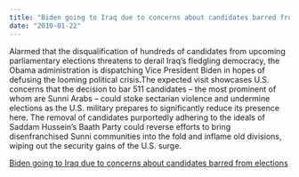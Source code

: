 ```yaml
---
title: "Biden going to Iraq due to concerns about candidates barred from elections"
date: "2010-01-22"
---
```


Alarmed that the disqualification of hundreds of candidates from upcoming parliamentary elections threatens to derail Iraq’s fledgling democracy, the Obama administration is dispatching Vice President Biden in hopes of defusing the looming political crisis.The expected visit showcases U.S. concerns that the decision to bar 511 candidates – the most prominent of whom are Sunni Arabs – could stoke sectarian violence and undermine elections as the U.S. military prepares to significantly reduce its presence here. The removal of candidates purportedly adhering to the ideals of Saddam Hussein’s Baath Party could reverse efforts to bring disenfranchised Sunni communities into the fold and inflame old divisions, wiping out the security gains of the U.S. surge.  

  
[Biden going to Iraq due to concerns about candidates barred from elections](https://www.washingtonpost.com/wp-dyn/content/article/2010/01/21/AR2010012104269.html)
